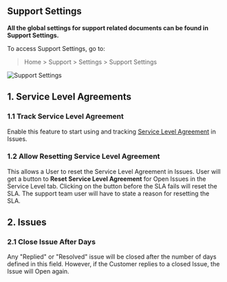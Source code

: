 ## Support Settings

**All the global settings for support related documents can be found in Support Settings.**

To access Support Settings, go to:

> Home > Support > Settings > Support Settings

![Support Settings](https://docs.erpnext.com/files/support-settings.png)

## 1\. Service Level Agreements

### 1.1 Track Service Level Agreement

Enable this feature to start using and tracking [Service Level Agreement](https://docs.erpnext.com/docs/v13/user/manual/en/support/service-level-agreement) in Issues.

### 1.2 Allow Resetting Service Level Agreement

This allows a User to reset the Service Level Agreement in Issues. User will get a button to **Reset Service Level Agreement** for Open Issues in the Service Level tab. Clicking on the button before the SLA fails will reset the SLA. The support team user will have to state a reason for resetting the SLA.

## 2\. Issues

### 2.1 Close Issue After Days

Any "Replied" or "Resolved" issue will be closed after the number of days defined in this field. However, if the Customer replies to a closed Issue, the Issue will Open again.